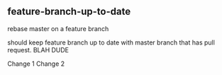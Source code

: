 ## feature-branch-up-to-date

rebase master on a feature branch

should keep feature branch up to date with master branch that has pull request.
BLAH DUDE

Change 1
Change 2
